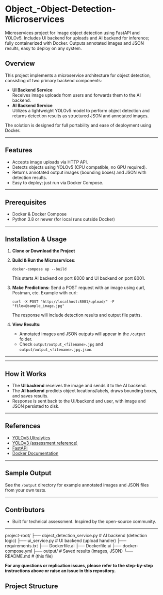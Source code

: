 # Object_-Object-Detection-Microservices
Microservices project for image object detection using FastAPI and YOLOv5. Includes UI backend for uploads and AI backend for inference; fully containerized with Docker. Outputs annotated images and JSON results, easy to deploy on any system.
## Overview

This project implements a microservice architecture for object detection, consisting of two primary backend components:

- **UI Backend Service**  
  Receives image uploads from users and forwards them to the AI backend.
- **AI Backend Service**  
  Utilizes a lightweight YOLOv5 model to perform object detection and returns detection results as structured JSON and annotated images.

The solution is designed for full portability and ease of deployment using Docker.

---

## Features

- Accepts image uploads via HTTP API.
- Detects objects using YOLOv5 (CPU compatible, no GPU required).
- Returns annotated output images (bounding boxes) and JSON with detection results.
- Easy to deploy: just run via Docker Compose.

---

## Prerequisites

- Docker & Docker Compose
- Python 3.8 or newer (for local runs outside Docker)

---

## Installation & Usage

1. **Clone or Download the Project**

2. **Build & Run the Microservices:**
    ```
    docker-compose up --build
    ```
   This starts AI backend on port 8000 and UI backend on port 8001.

3. **Make Predictions:**
    Send a POST request with an image using curl, Postman, etc. Example with curl:
    ```
    curl -X POST "http://localhost:8001/upload/" -F "file=@sample_image.jpg"
    ```
    The response will include detection results and output file paths.

4. **View Results:**
    - Annotated images and JSON outputs will appear in the `/output` folder.
    - Check `output/output_<filename>.jpg` and `output/output_<filename>.jpg.json`.

---
---

## How it Works

- The **UI backend** receives the image and sends it to the AI backend.
- The **AI backend** predicts object locations/labels, draws bounding boxes, and saves results.
- Response is sent back to the UI/backend and user, with image and JSON persisted to disk.

---

## References

- [YOLOv5 Ultralytics](https://github.com/ultralytics/yolov5)
- [YOLOv3 (assessment reference)](https://github.com/ultralytics/yolov3)
- [FastAPI](https://fastapi.tiangolo.com/)
- [Docker Documentation](https://docs.docker.com/)

---

## Sample Output

See the `/output` directory for example annotated images and JSON files from your own tests.

---

## Contributors

- Built for technical assessment. Inspired by the open-source community.

---
project-root/
├── object_detection_service.py # AI backend (detection logic)
├── ui_service.py # UI backend (upload handler)
├── requirements.txt
├── Dockerfile.ai
├── Dockerfile.ui
├── docker-compose.yml
├── output/ # Saved results (images, JSON)
└── README.md # (this file)

**For any questions or replication issues, please refer to the step-by-step instructions above or raise an issue in this repository.**


## Project Structure
